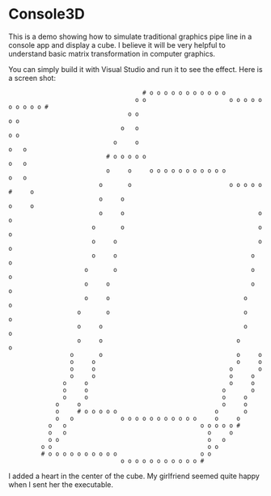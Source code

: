 Console3D
=========

This is a demo showing how to simulate traditional graphics pipe line in a console app and display a cube. I believe it will be very helpful to understand basic matrix transformation in computer graphics.

You can simply build it with Visual Studio and run it to see the effect. Here is a screen shot:

                                         # o o o o o o o o o o o
                                       o o                       o o o o o o o o o o #
                                     o o                                           o o
                                   o   o                                         o o
                                 o     o                                       o   o
                               # o o o o o                                     o   o
                               o     o     o o o o o o o o o o o             o   o
                             o       o                           o o o o o #     o
                             o     o                                       o     o
                             o     o                                     o     o
                           o       o                                     o     o
                           o     o                                       o     o
                           o     o                                     o     o
                         o       o                                     o     o
                         o     o                                       o     o
                         o     o                                     o       o
                       o       o                                     o     o
                       o     o                                       o     o
                       o     o                                     o       o
                     o       o                                     o     o
                     o     o                                       o     o
                     o     o                                     o       o
                     o     o                                     o     o
                   o     o                                       o     o
                   o     o                                     o       o
                   o     o                                     o     o
                 o     o                                       o     o
                 o     # o o o o o                           o       o
                 o   o             o o o o o o o o o o o     o     o
               o   o                                     o o o o o #
               o   o                                       o     o
               o o                                         o   o
             o o                                           o o
             # o o o o o o o o o o                       o o
                                   o o o o o o o o o o o #


I added a heart in the center of the cube. My girlfriend seemed quite happy when I sent her the executable.
